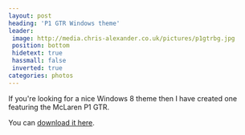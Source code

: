 ```yaml
---
layout: post
heading: 'P1 GTR Windows theme'
leader:
 image: http://media.chris-alexander.co.uk/pictures/p1gtrbg.jpg
 position: bottom
 hidetext: true
 hassmall: false
 inverted: true
categories: photos
---
```


If you're looking for a nice Windows 8 theme then I have created one featuring the McLaren P1 GTR.

You can [download it here](https://drive.google.com/file/d/0B6Hlcpe0LOWKNEF6M1VXZXQ0U2M/edit?usp=sharing).
